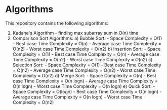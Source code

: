 # Algorithms
This repository contains the following algorithms: 

1) Kadane's Algorithm - finding max subarray sum in O(n) time 
2) Comparison Sort Algorithms:
	a) Bubble Sort:
		- Space Complexity = O(1)
		- Best case Time Complexity = O(n)
		- Average case Time Complexity = O(n2)
		- Worst case Time Complexity = O(n2)
	b) Insertion Sort:
		- Space Complexity = O(1)
		- Best case Time Complexity = O(n)
		- Average case Time Complexity = O(n2)
		- Worst case Time Complexity = O(n2)
	c) Selection Sort:
		- Space Complexity = O(1)
		- Best case Time Complexity = O(n2)
		- Average case Time Complexity = O(n2)
		- Worst case Time Complexity = O(n2)
	d) Merge Sort:
		- Space Complexity = O(n)
		- Best case Time Complexity = O(n logn)
		- Average case Time Complexity = O(n logn)
		- Worst case Time Complexity = O(n logn)
	e) Quick Sort:
		- Space Complexity = O(logn)
		- Best case Time Complexity = O(n logn)
		- Average case Time Complexity = O(n logn)
		- Worst case Time Complexity = O(n2)
